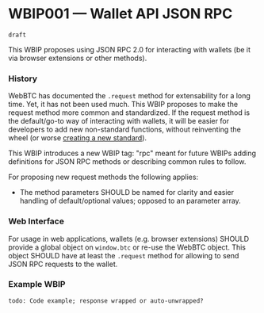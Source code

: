 # WBIP001 — Wallet API JSON RPC

`draft`

This WBIP proposes using JSON RPC 2.0 for interacting with wallets (be it via browser extensions or other methods).

### History

WebBTC has documented the `.request` method for extensability for a long time.
Yet, it has not been used much.
This WBIP proposes to make the request method more common and standardized.
If the request method is the default/go-to way of interacting with wallets, it will be easier for developers to add new non-standard functions, without reinventing the wheel (or worse [creating a new standard](https://xkcd.com/927/)).

This WBIP introduces a new WBIP tag: "rpc" meant for future WBIPs adding definitions for JSON RPC methods or describing common rules to follow.

For proposing new request methods the following applies:

- The method parameters SHOULD be named for clarity and easier handling of default/optional values; opposed to an parameter array.

### Web Interface

For usage in web applications, wallets (e.g. browser extensions) SHOULD provide a global object on `window.btc` or re-use the WebBTC object. This object SHOULD have at least the `.request` method for allowing to send JSON RPC requests to the wallet.

### Example WBIP

`todo: Code example; response wrapped or auto-unwrapped?`
